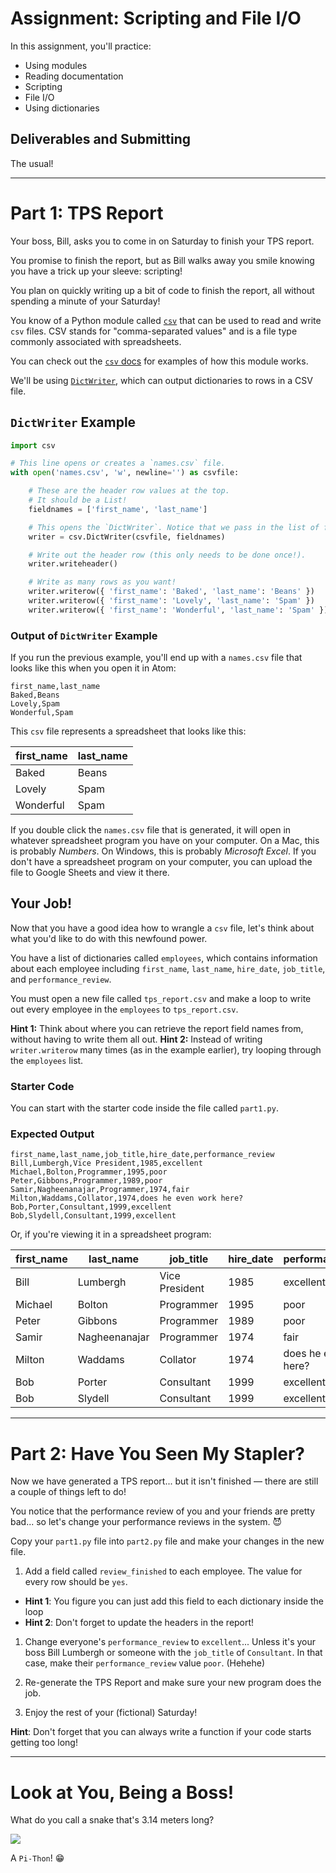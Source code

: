 # Assignment: Scripting and File I/O

In this assignment, you'll practice:

* Using modules
* Reading documentation
* Scripting
* File I/O
* Using dictionaries

## Deliverables and Submitting

The usual!

---

# Part 1: TPS Report

Your boss, Bill, asks you to come in on Saturday to finish your TPS report.

You promise to finish the report, but as Bill walks away you smile knowing you have a trick up your sleeve: scripting!

You plan on quickly writing up a bit of code to finish the report, all without spending a minute of your Saturday!

You know of a Python module called [`csv`](https://docs.python.org/3/library/csv.html) that can be used to read and write `csv` files. CSV stands for "comma-separated values" and is a file type commonly associated with spreadsheets.

You can check out the [`csv` docs](https://docs.python.org/3/library/csv.html) for examples of how this module works.

We'll be using [`DictWriter`](https://docs.python.org/3/library/csv.html#csv.DictWriter), which can output dictionaries to rows in a CSV file.

## `DictWriter` Example

```python
import csv

# This line opens or creates a `names.csv` file.
with open('names.csv', 'w', newline='') as csvfile:

    # These are the header row values at the top.
    # It should be a List!
    fieldnames = ['first_name', 'last_name']

    # This opens the `DictWriter`. Notice that we pass in the list of fieldnames.
    writer = csv.DictWriter(csvfile, fieldnames)

    # Write out the header row (this only needs to be done once!).
    writer.writeheader()

    # Write as many rows as you want!
    writer.writerow({ 'first_name': 'Baked', 'last_name': 'Beans' })
    writer.writerow({ 'first_name': 'Lovely', 'last_name': 'Spam' })
    writer.writerow({ 'first_name': 'Wonderful', 'last_name': 'Spam' })
```

### Output of `DictWriter` Example

If you run the previous example, you'll end up with a `names.csv` file that looks like this when you open it in Atom:

```
first_name,last_name
Baked,Beans
Lovely,Spam
Wonderful,Spam
```

This `csv` file represents a spreadsheet that looks like this:

| first_name | last_name |
| --- | --- |
| Baked | Beans |
| Lovely | Spam |
| Wonderful | Spam |

If you double click the `names.csv` file that is generated, it will open in whatever spreadsheet program you have on your computer. On a Mac, this is probably *Numbers*. On Windows, this is probably *Microsoft Excel*. If you don't have a spreadsheet program on your computer, you can upload the file to Google Sheets and view it there.

## Your Job!

Now that you have a good idea how to wrangle a `csv` file, let's think about what you'd like to do with this newfound power.

You have a list of dictionaries called `employees`, which contains information about each employee including `first_name`, `last_name`, `hire_date`, `job_title`, and `performance_review`.

You must open a new file called `tps_report.csv` and make a loop to write out every employee in the `employees` to `tps_report.csv`.

**Hint 1:** Think about where you can retrieve the report field names from, without having to write them all out.
**Hint 2:** Instead of writing `writer.writerow` many times (as in the example earlier), try looping through the `employees` list.

### Starter Code

You can start with the starter code inside the file called `part1.py`.

### Expected Output

```
first_name,last_name,job_title,hire_date,performance_review
Bill,Lumbergh,Vice President,1985,excellent
Michael,Bolton,Programmer,1995,poor
Peter,Gibbons,Programmer,1989,poor
Samir,Nagheenanajar,Programmer,1974,fair
Milton,Waddams,Collator,1974,does he even work here?
Bob,Porter,Consultant,1999,excellent
Bob,Slydell,Consultant,1999,excellent
```

Or, if you're viewing it in a spreadsheet program:

| first_name | last_name | job_title | hire_date | performance_review |
| --- | --- | --- | --- | --- |
| Bill | Lumbergh | Vice President | 1985 | excellent |
| Michael | Bolton | Programmer | 1995 | poor |
| Peter | Gibbons | Programmer | 1989 | poor |
| Samir | Nagheenanajar | Programmer | 1974 | fair |
| Milton | Waddams | Collator | 1974 | does he even work here? |
| Bob | Porter | Consultant | 1999 | excellent |
| Bob | Slydell | Consultant | 1999 | excellent |

---

# Part 2: Have You Seen My Stapler?

Now we have generated a TPS report... but it isn't finished — there are still a couple of things left to do!

You notice that the performance review of you and your friends are pretty bad... so let's change your performance reviews in the system. :smiling_imp:

Copy your `part1.py` file into `part2.py` file and make your changes in the new file.

1. Add a field called `review_finished` to each employee. The value for every row should be `yes`.
  * **Hint 1**: You figure you can just add this field to each dictionary inside the loop
  * **Hint 2**: Don't forget to update the headers in the report!

1. Change everyone's `performance_review` to `excellent`... Unless it's your boss Bill Lumbergh or someone with the `job_title` of `Consultant`. In that case, make their `performance_review` value `poor`. (Hehehe)

1. Re-generate the TPS Report and make sure your new program does the job.

1. Enjoy the rest of your (fictional) Saturday!

**Hint**: Don't forget that you can always write a function if your code starts getting too long!

---

# Look at You, Being a Boss!

What do you call a snake that's 3.14 meters long?

![](https://media.giphy.com/media/3owyoUHuSSqDMEzVRu/giphy.gif)

A `Pi-Thon`! :grin:
